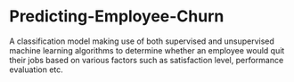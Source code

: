 # Predicting-Employee-Churn

A classification model making use of both supervised and unsupervised machine learning algorithms to determine whether an employee would quit their jobs based on various factors such as satisfaction level, performance evaluation etc. 
